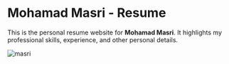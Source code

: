 # Mohamad Masri - Resume

This is the personal resume website for **Mohamad Masri**. It highlights my professional skills, experience, and other personal details.

![masri](https://github.com/user-attachments/assets/240fcf84-9026-446f-85d5-d839f1a5def9)
